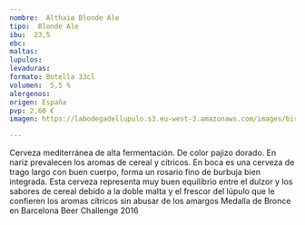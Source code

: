 ```yaml
---
nombre:  Althaia Blonde Ale
tipo:  Blonde Ale
ibu:  23,5
ebc:
maltas: 
lupulos: 
levaduras: 
formato: Botella 33cl
volumen:  5,5 %
alergenos: 
origen: España
pvp: 2,60 €
imagen: https://labodegadellupulo.s3.eu-west-3.amazonaws.com/images/birras/althaiablonde.jpg

---
```

Cerveza mediterránea de alta fermentación. De color pajizo dorado. En nariz prevalecen los aromas de cereal y cítricos. En boca es una cerveza de trago largo con buen cuerpo, forma un rosario fino de burbuja bien integrada. Esta cerveza representa muy buen equilibrio entre el dulzor y los sabores de cereal debido a la doble malta y el frescor del lúpulo que le confieren los aromas cítricos sin abusar de los amargos
Medalla de Bronce en Barcelona Beer Challenge 2016
















